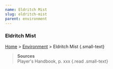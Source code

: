 ```yaml
---
name: Eldritch Mist
slug: eldritch-mist
parent: environment
---
```

### Eldritch Mist
[Home](dm-operations-center) > [Environment](environment) > Eldritch Mist {.small-text}

> **Sources** <br/>
> Player's Handbook, p. xxx
{.read .small-text}

